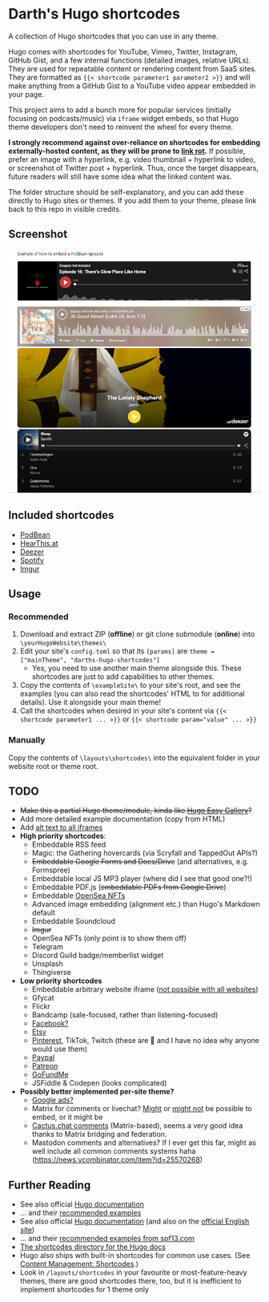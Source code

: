 # Darth's Hugo shortcodes
A collection of Hugo shortcodes that you can use in any theme.

Hugo comes with shortcodes for YouTube, Vimeo, Twitter,  Instagram, GitHub Gist, and a few internal functions (detailed images, relative URLs). They are used for repeatable content or rendering content from SaaS sites. They are formatted as `{{< shortcode parameter1 parameter2 >}}` and will make anything from a GitHub Gist to a YouTube video appear embedded in your page.

This project aims to add a bunch more for popular services (initially focusing on podcasts/music) via `iframe` widget embeds, so that Hugo theme developers don't need to reinvent the wheel for every theme.

**I strongly recommend against over-reliance on shortcodes for embedding externally-hosted content, as they will be prone to [link rot](https://en.wikipedia.org/wiki/Link_rot).** If possible, prefer an image with a hyperlink, e.g. video thumbnail + hyperlink to video, or screenshot of Twitter post + hyperlink. Thus, once the target disappears, future readers will still have some idea what the linked content was. 

The folder structure should be self-explanatory, and you can add these directly to Hugo sites or themes. If you add them to your theme, please link back to this repo in visible credits.

## Screenshot
![screenshot](screenshot.png)

## Included shortcodes
- [PodBean](https://www.podbean.com/)
- [HearThis.at](https://hearthis.at/)
- [Deezer](https://www.deezer.com/br/)
- [Spotify](https://open.spotify.com/)
- [Imgur](https://help.imgur.com/hc/en-us/articles/211273743-Embed-Unit)

## Usage

### Recommended
1. Download and extract ZIP (**offline**) or git clone submodule (**online**) into `\yourHugoWebsite\themes\`
2. Edit your site's `config.toml` so that its `[params]` are `theme = ["mainTheme", "darths-hugo-shortcodes"]`
	- Yes, you need to use another main theme alongside this. These shortcodes are just to add capabilities to other themes.
3. Copy the contents of `\exampleSite\` to your site's root, and see the examples (you can also read the shortcodes' HTML to for additional details). Use it alongside your main theme!
4. Call the shortcodes when desired in your site's content via `{{< shortcode parameter1 ... >}}` or `{{< shortcode param="value" ... >}}`

### Manually
Copy the contents of `\layouts\shortcodes\` into the equivalent folder in your website root or theme root.

## TODO
- ~~Make this a partial Hugo theme/module, kinda like [Hugo Easy Gallery](https://github.com/Darthagnon/hugo-easy-gallery)?~~
- Add more detailed example documentation (copy from HTML)
- Add [alt text to all iframes](https://jkorpela.fi/html/iframe.html)
- **High priority shortcodes**:
	- Embeddable RSS feed
	- Magic: the Gathering hovercards (via Scryfall and TappedOut APIs?)
	- ~~Embeddable Google Forms and Docs/Drive~~ (and alternatives, e.g. Formspree)
	- Embeddable local JS MP3 player (where did I see that good one?!)
	- Embeddable PDF.js (~~embeddable PDFs from Google Drive~~)
	- Embeddable [OpenSea NFTs](https://docs.opensea.io/docs/embeds)
	- Advanced image embedding (alignment etc.) than Hugo's Markdown default
	- Embeddable Soundcloud
	- ~~Imgur~~
	- OpenSea NFTs (only point is to show them off)
	- Telegram
	- Discord Guild badge/memberlist widget
	- Unsplash
	- Thingiverse
- **Low priority shortcodes**
	- Embeddable arbitrary website iframe ([not possible with all websites](https://stackoverflow.com/questions/7422300/checking-if-a-website-doesnt-permit-iframe-embed))
	- Gfycat
	- Flickr
	- Bandcamp (sale-focused, rather than listening-focused)
	- [Facebook?](https://developers.facebook.com/docs/plugins/)
	- [Etsy](https://www.etsy.com/widgets)
	- [Pinterest](https://developers.pinterest.com/tools/widget-builder/?), TikTok, Twitch (these are 💩 and I have no idea why anyone would use them)
	- [Paypal](https://www.paypal.com/buttons/)
	- [Patreon](https://www.patreon.com/dashboard/widgets)
	- [GoFundMe](https://support.gofundme.com/hc/en-gb/articles/203604554-Adding-a-GoFundMe-Widget-to-a-Blog-or-Website)
	- JSFiddle & Codepen (looks complicated)
- **Possibly better implemented per-site theme?**
	- [Google ads?](https://support.google.com/adsense/answer/9190028?hl=en)
	- Matrix for comments or livechat? [Might](https://live.hello-matrix.net/generate.html) or [might not](https://github.com/vector-im/element-web/issues/6078) be possible to embed, or it might be 
	- [Cactus.chat comments](https://cactus.chat/docs/integrations/hugo/) (Matrix-based), seems a very good idea thanks to Matrix bridging and federation.
	- Mastodon comments and alternatives? If I ever get this far, might as well include all common comments systems haha (https://news.ycombinator.com/item?id=25570268)

## Further Reading
- See also official [Hugo documentation](https://gohugobrasil.netlify.app/templates/shortcode-templates/)
- ... and their [recommended examples](https://github.com/spf13/spf13.com/tree/master/layouts/shortcodes)
- See also official [Hugo documentation](https://gohugobrasil.netlify.app/templates/shortcode-templates/) (and also on the [official English site](https://gohugo.io/templates/shortcode-templates/))
- ... and their [recommended examples from spf13.com](https://github.com/spf13/spf13.com/tree/master/layouts/shortcodes)
- [The shortcodes directory for the Hugo docs](https://github.com/gohugoio/hugo/tree/master/docs/layouts/shortcodes)
- Hugo also ships with built-in shortcodes for common use cases. (See [Content Management: Shortcodes](https://gohugo.io/content-management/shortcodes/).)
- Look in `/layouts/shortcodes` in your favourite or most-feature-heavy themes, there are good shortcodes there, too, but it is inefficient to implement shortcodes for 1 theme only
